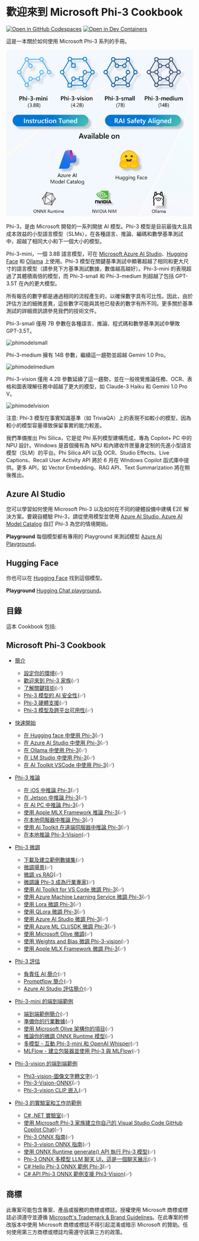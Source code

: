 ﻿# 歡迎來到 Microsoft Phi-3 Cookbook

[![Open in GitHub Codespaces](https://github.com/codespaces/badge.svg)](https://codespaces.new/microsoft/phi-3cookbook)
[![Open in Dev Containers](https://img.shields.io/static/v1?style=for-the-badge&label=Dev%20Containers&message=Open&color=blue&logo=visualstudiocode)](https://vscode.dev/redirect?url=vscode://ms-vscode-remote.remote-containers/cloneInVolume?url=https://github.com/microsoft/phi-3cookbook)

這是一本關於如何使用 Microsoft Phi-3 系列的手冊。

![Phi3Family](/imgs/00/Phi3getstarted.png)

Phi-3，是由 Microsoft 開發的一系列開放 AI 模型。Phi-3 模型是目前最強大且具成本效益的小型語言模型（SLMs），在各種語言、推論、編碼和數學基準測試中，超越了相同大小和下一個大小的模型。

Phi-3-mini，一個 3.8B 語言模型，可在 [Microsoft Azure AI Studio](https://aka.ms/phi3-azure-ai)、[Hugging Face](https://huggingface.co/collections/microsoft/phi-3-6626e15e9585a200d2d761e3) 和 [Ollama](https://ollama.com/library/phi3) 上使用。Phi-3 模型在關鍵基準測試中顯著超越了相同和更大尺寸的語言模型（請參見下方基準測試數據，數值越高越好）。Phi-3-mini 的表現超過了其體積兩倍的模型，而 Phi-3-small 和 Phi-3-medium 則超越了包括 GPT-3.5T 在內的更大模型。

所有報告的數字都是通過相同的流程產生的，以確保數字具有可比性。因此，由於評估方法的細微差異，這些數字可能與其他已發表的數字有所不同。更多關於基準測試的詳細資訊請參見我們的技術文件。

Phi-3-small 僅用 7B 參數在各種語言、推論、程式碼和數學基準測試中擊敗 GPT-3.5T。

![phimodelsmall](/imgs/00/phi3small.png)

Phi-3-medium 擁有 14B 參數，繼續這一趨勢並超越 Gemini 1.0 Pro。

![phimodelmedium](/imgs/00/phi3medium.png)

Phi-3-vision 僅用 4.2B 參數延續了這一趨勢，並在一般視覺推論任務、OCR、表格和圖表理解任務中超越了更大的模型，如 Claude-3 Haiku 和 Gemini 1.0 Pro V。

![phimodelvision](/imgs/00/phi3vision.png)

注意: Phi-3 模型在事實知識基準（如 TriviaQA）上的表現不如較小的模型，因為較小的模型容量導致保留事實的能力較差。

我們準備推出 Phi Silica，它是從 Phi 系列模型建構而成，專為 Copilot+ PC 中的 NPU 設計。Windows 是首個擁有為 NPU 和內建收件匣量身定制的先進小型語言模型（SLM）的平台。Phi Silica API 以及 OCR、Studio Effects、Live Captions、Recall User Activity API 將於 6 月在 Windows Copilot 函式庫中提供。更多 API，如 Vector Embedding、RAG API、Text Summarization 將在稍後推出。

## Azure AI Studio

您可以學習如何使用 Microsoft Phi-3 以及如何在不同的硬體設備中建構 E2E 解決方案。要親自體驗 Phi-3，請從使用模型並使用 [Azure AI Studio, Azure AI Model Catalog](https://aka.ms/phi3-azure-ai) 自訂 Phi-3 為您的情境開始。

**Playground**
每個模型都有專用的 Playground 來測試模型 [Azure AI Playground](https://aka.ms/try-phi3)。

## Hugging Face

你也可以在 [Hugging Face](https://huggingface.co/microsoft) 找到這個模型。

**Playground**
 [Hugging Chat playground](https://huggingface.co/chat/models/microsoft/Phi-3-mini-4k-instruct)。

## 目錄

這本 Cookbook 包括:

## **Microsoft Phi-3 Cookbook**

* [簡介]()
    * [設定你的環境](../../md/01.Introduce/translations/zh-tw/EnvironmentSetup.md)(✅)
    * [歡迎來到 Phi-3 家族](../../md/01.Introduce/translations/zh-tw/Phi3Family.md)(✅)
    * [了解關鍵技術](../../md/01.Introduce/translations/zh-tw/Understandingtech.md)(✅)
    * [Phi-3 模型的 AI 安全性](../../md/01.Introduce/translations/zh-tw/AISafety.md)(✅)
    * [Phi-3 硬體支援](../../md/01.Introduce/translations/zh-tw/Hardwaresupport.md)(✅)
    * [Phi-3 模型及跨平台可用性](../../md/01.Introduce/translations/zh-tw/Edgeandcloud.md)(✅)

* [快速開始]()
    * [在 Hugging face 中使用 Phi-3](../../md/02.QuickStart/translations/zh-tw/Huggingface_QuickStart.md)(✅)
    * [在 Azure AI Studio 中使用 Phi-3](../../md/02.QuickStart/translations/zh-tw/AzureAIStudio_QuickStart.md)(✅)
    * [在 Ollama 中使用 Phi-3](../../md/02.QuickStart/translations/zh-tw/Ollama_QuickStart.md)(✅)
    * [在 LM Studio 中使用 Phi-3](../../md/02.QuickStart/translations/zh-tw/LMStudio_QuickStart.md)(✅)
    * [在 AI Toolkit VSCode 中使用 Phi-3](../../md/02.QuickStart/translations/zh-tw/AITookit_QuickStart.md)(✅)

* [Phi-3 推論](../../md/03.Inference/translations/zh-tw/overview.md)
    * [在 iOS 中推論 Phi-3](../../md/03.Inference/translations/zh-tw/iOS_Inference.md)(✅)
    * [在 Jetson 中推論 Phi-3](../../md/03.Inference/translations/zh-tw/Jetson_Inference.md)(✅)
    * [在 AI PC 中推論 Phi-3](../../md/03.Inference/translations/zh-tw/AIPC_Inference.md)(✅)
    * [使用 Apple MLX Framework 推論 Phi-3](../../md/03.Inference/translations/zh-tw/MLX_Inference.md)(✅)
    * [在本地伺服器中推論 Phi-3](../../md/03.Inference/translations/zh-tw/Local_Server_Inference.md)(✅)
    * [使用 AI Toolkit 在遠端伺服器中推論 Phi-3](../../md/03.Inference/translations/zh-tw/Remote_Interence.md)(✅)
    * [在本地推論 Phi-3-Vision](../../md/03.Inference/translations/zh-tw/Vision_Inference.md)(✅)

* [Phi-3 微調]()
    * [下載及建立範例數據集](../../md/04.Fine-tuning/translations/zh-tw/CreatingSampleData.md)(✅)
    * [微調場景](../../md/04.Fine-tuning/translations/zh-tw/FineTuning_Scenarios.md)(✅)
    * [微調 vs RAG](../../md/04.Fine-tuning/translations/zh-tw/FineTuning_vs_RAG.md)(✅)
    * [微調讓 Phi-3 成為行業專家](../../md/04.Fine-tuning/translations/zh-tw/LetPhi3gotoIndustriy.md)(✅)
    * [使用 AI Toolkit for VS Code 微調 Phi-3](../../md/04.Fine-tuning/translations/zh-tw/Finetuning_VSCodeaitoolkit.md)(✅)
    * [使用 Azure Machine Learning Service 微調 Phi-3](../../md/04.Fine-tuning/translations/zh-tw/Introduce_AzureML.md)(✅)
    * [使用 Lora 微調 Phi-3](../../md/04.Fine-tuning/translations/zh-tw/FineTuning_Lora.md)(✅)
    * [使用 QLora 微調 Phi-3](../../md/04.Fine-tuning/translations/zh-tw/FineTuning_Qlora.md)(✅)
    * [使用 Azure AI Studio 微調 Phi-3](../../md/04.Fine-tuning/translations/zh-tw/FineTuning_AIStudio.md)(✅)
    * [使用 Azure ML CLI/SDK 微調 Phi-3](../../md/04.Fine-tuning/translations/zh-tw/FineTuning_MLSDK.md)(✅)
    * [使用 Microsoft Olive 微調](../../md/04.Fine-tuning/translations/zh-tw/FineTuning_MicrosoftOlive.md)(✅)
    * [使用 Weights and Bias 微調 Phi-3-vision](../../md/04.Fine-tuning/translations/zh-tw/FineTuning_Phi-3-visionWandB.md)(✅)
    * [使用 Apple MLX Framework 微調 Phi-3](../../md/04.Fine-tuning/translations/zh-tw/FineTuning_MLX.md)(✅)

* [Phi-3 評估]()
    * [負責任 AI 簡介](../../md/05.Evaluation/translations/zh-tw/ResponsibleAI.md)(✅)
    * [Promptflow 簡介](../../md/05.Evaluation/translations/zh-tw/Promptflow.md)(✅)
    * [Azure AI Studio 評估簡介](../../md/05.Evaluation/translations/zh-tw/AzureAIStudio.md)(✅)

* [Phi-3-mini 的端到端範例]()
    * [端到端範例簡介](../../md/06.E2ESamples/translations/zh-tw/E2E_Introduction.md)(✅)
    * [準備你的行業數據](../../md/06.E2ESamples/translations/zh-tw/E2E_Datasets.md)(✅)
    * [使用 Microsoft Olive 架構你的項目](../../md/06.E2ESamples/translations/zh-tw/E2E_LoRA&QLoRA_Config_With_Olive.md)(✅)
    * [推論你的微調 ONNX Runtime 模型](../../md/06.E2ESamples/translations/zh-tw/E2E_Inference_ORT.md)(✅)
    * [多模型 - 互動 Phi-3-mini 和 OpenAI Whisper](../../md/06.E2ESamples/translations/zh-tw/E2E_Phi-3-mini_with_whisper.md)(✅)
    * [MLFlow - 建立包裝器並使用 Phi-3 與 MLFlow](../../md/06.E2ESamples/translations/zh-tw/E2E_Phi-3-MLflow.md)(✅)

* [Phi-3-vision 的端到端範例]()
    * [Phi3-vision-圖像文字轉文字](../../md/06.E2ESamples/translations/zh-tw/E2E_Phi-3-vision-image-text-to-text-online-endpoint.ipynb)(✅)
    * [Phi-3-Vision-ONNX](https://onnxruntime.ai/docs/genai/tutorials/phi3-v.html)(✅)
    * [Phi-3-vision CLIP 嵌入](../../md/06.E2ESamples/translations/zh-tw/E2E_Phi-3-Embedding_Images_with_CLIPVision.md)(✅)

* [Phi-3 的實驗室和工作坊範例]()
    * [C# .NET 實驗室](../../md/07.Labs/translations/zh-tw/Csharp/csharplabs.md)(✅)
    * [使用 Microsoft Phi-3 家族建立你自己的 Visual Studio Code GitHub Copilot Chat](../../md/07.Labs/translations/zh-tw/VSCode/README.md)(✅)
    * [Phi-3 ONNX 指南](https://onnxruntime.ai/docs/genai/tutorials/phi3-python.html)(✅)
    * [Phi-3-vision ONNX 指南](https://onnxruntime.ai/docs/genai/tutorials/phi3-v.html)(✅)
     * [使用 ONNX Runtime generate() API 執行 Phi-3 模型](https://github.com/microsoft/onnxruntime-genai/blob/main/examples/python/phi-3-tutorial.md)(✅)
    * [Phi-3 ONNX 多模型 LLM 聊天 UI，這是一個聊天展示](https://github.com/microsoft/onnxruntime-genai/tree/main/examples/chat_app)(✅)
     * [C# Hello Phi-3 ONNX 範例 Phi-3](https://github.com/microsoft/onnxruntime-genai/tree/main/examples/csharp/HelloPhi)(✅)
     * [C# API Phi-3 ONNX 範例支援 Phi3-Vision](https://github.com/microsoft/onnxruntime-genai/tree/main/examples/csharp/HelloPhi3V)(✅)

## 商標

此專案可能包含專案、產品或服務的商標或標誌。授權使用 Microsoft 商標或標誌必須遵守並遵循 [Microsoft's Trademark & Brand Guidelines](https://www.microsoft.com/legal/intellectualproperty/trademarks/usage/general)。在此專案的修改版本中使用 Microsoft 商標或標誌不得引起混淆或暗示 Microsoft 的贊助。任何使用第三方商標或標誌均需遵守該第三方的政策。
